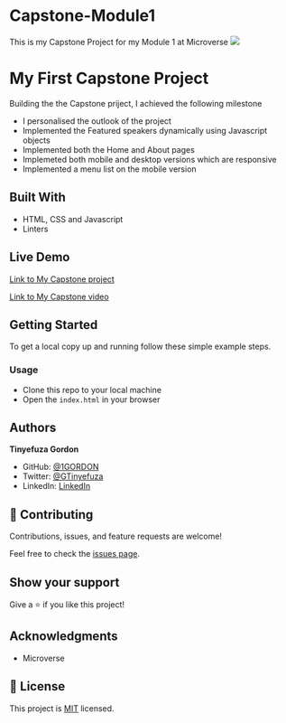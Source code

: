 # Capstone-Module1

This is my Capstone Project for my Module 1 at Microverse
![](https://img.shields.io/badge/Microverse-blueviolet)

# My First Capstone Project

Building the the Capstone priject, I achieved the following milestone

- I personalised the outlook of the project
- Implemented the Featured speakers dynamically using Javascript objects
- Implemented both the Home and About pages
- Implemeted both mobile and desktop versions which are responsive
- Implemented a menu list on the mobile version

## Built With

- HTML, CSS and Javascript
- Linters

## Live Demo

[Link to My Capstone project](https://1gordon.github.io/Capstone-Module1/)

[Link to My Capstone video](https://loom.com/share/ec65d65b977f4223bd8bcb573adf72e3/)

## Getting Started

To get a local copy up and running follow these simple example steps.

### Usage

- Clone this repo to your local machine
- Open the `index.html` in your browser

## Authors

**Tinyefuza Gordon**

- GitHub: [@1GORDON](https://github.com/1GORDON)
- Twitter: [@GTinyefuza](https://twitter.com/Tinyefuza)
- LinkedIn: [LinkedIn](www.linkedin.com/in/tinyefuza-gordon-935747213)

## 🤝 Contributing

Contributions, issues, and feature requests are welcome!

Feel free to check the [issues page](https://github.com/1GORDON/gitflow/issues).

## Show your support

Give a ⭐️ if you like this project!

## Acknowledgments

- Microverse

## 📝 License

This project is [MIT](./MIT.md) licensed.
